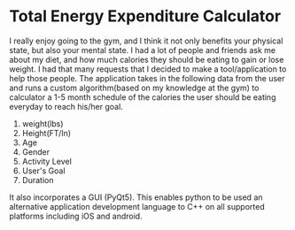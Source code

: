 # Total Energy Expenditure Calculator
I really enjoy going to the gym, and I think it not only benefits your physical state, but also your mental state. I had a lot of people and friends ask me about my diet, and how much calories they should be eating to gain or lose weight. I had that many requests that I decided to make a tool/application to help those people. The application takes in the following data from the user and runs a custom algorithm(based on my knowledge at the gym) to calculator a 1-5 month schedule of the calories the user should be eating everyday to reach his/her goal. 
1. weight(lbs)
2. Height(FT/In)
3. Age
4. Gender
5. Activity Level
6. User's Goal
7. Duration

It also incorporates a GUI (PyQt5). This enables python to be used an alternative application development language to C++ on all supported platforms including iOS and android. 